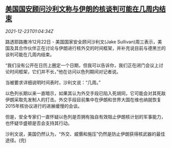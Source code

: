 <!--1640223063000-->
[美国国安顾问沙利文称与伊朗的核谈判可能在几周内结束](https://cn.reuters.com/article/usa-security-sullivan-comments-iran-1222-idCNKBS2J2025)
------

<div><i>2021-12-23T01:04:34Z</i></div><p>路透耶路撒冷12月22日 - 美国国家安全顾问沙利文(Jake Sullivan)周三表示，美国及其合作伙伴正在讨论与伊朗进行核外交的时间框架，并补充说目前与德黑兰的谈判可能在几周内结束。</p><p>“我们没有公开在日历上圈定一个日期，但我可以告诉你，我们正在闭门会议上讨论时间框架，它们并不长，”他在访问以色列期间对记者说。</p><p>当被要求详细说明时间表时，沙利文说：“几周。”</p><p>以色列长期以来一直暗示，如果其认为外交手段已陷入死胡同，它可能会对其死敌伊朗采取先发制人的打击。外交手段目前集中在伊朗和世界大国在维也纳就恢复2015年核协议进行的进展缓慢的会谈。</p><p>但是，安全专家们一直怀疑以色列是否拥有独自有效阻止伊朗核计划的军事能力，也怀疑华盛顿是否会支持其行动。</p><p>沙利文说，美国仍然认为，“外交、威慑和施压”仍然是防止伊朗获得核武器的最佳途径。(完)</p>
